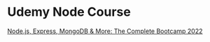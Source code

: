 # Udemy Node Course

[Node.js, Express, MongoDB & More: The Complete Bootcamp 2022](https://www.udemy.com/course/nodejs-express-mongodb-bootcamp/)
